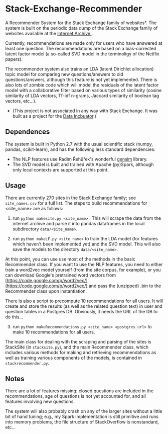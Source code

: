 # Stack-Exchange-Recommender

A Recommender System for the Stack Exchange family of websites*. The system is built on the periodic data dump of the Stack Exchange family of websites available at the [Internet Archive ](https://archive.org/details/stackexchange). 

Currently, recommendations are made only for users who have answered at least one question. The recommendations are based on a bias-corrected latent factor model (a so-called SVD model in the terminoligy of the Netflix papers). 

The recommender system also trains an LDA (latent Dirichlet allocation) topic model for comparing new questions/answers to old questions/answers, although this feature is not yet implemented. There is also lots of zombie code which will model the residuals of the latent factor model with a collaborative filter based on various types of similarity (cosine similarity of LDA vectors, Tf-idf n-grams, Jaccard similarity of boolean tag vectors, etc...).

* (This project is not associated in any way with Stack Exchange. It was built as a project for the [Data Incbuator](https://www.thedataincubator.com/).)
## Dependences

The system is built in Python 2.7 with the usual scientific stack (numpy, pandas, scikit-learn), and has the following less standard dependencies:

- The NLP features use Radim Řehůřek's wonderful [gensim](https://radimrehurek.com/gensim/index.html) library.
- The SVD model is built and trained with Apache (py)Spark, although only local contexts are supported at this point. 

## Usage

There are currently 270 sites in the Stack Exchange family; see `site_names.csv` for a full list. The steps to build recommendations for <site_name> are as follows:

1. run `python makesite.py <site_name>` . This will scrape the data from the internet archive and parse it into pandas dataframes in the local subdirectory `data/<site_name>`.

2. run `python makeLF.py <site_name>` to train the LDA model (for features which haven't been implemented yet) and the SVD model. This will also save the models to the directory `data/<site_name>`.

At this point, you can use use most of the methods in the basic Recommender class. If you want to use the NLP features, you need to either train a word2vec model yourself (from the site corpus, for example), or you can download Google's pretrained word vectors from [https://code.google.com/p/word2vec/](https://code.google.com/p/word2vec/) and pass the (unzipped) .bin to the Recommender class upon instantiation.

There is also a script to precompute 10 recommendations for all users. It will create and store the results (as well as the related question text) in user and question tables in a Postgres DB. Obviously, it needs the URL of the DB to do this...

3. run `python makeRecommendations.py <site_name> <postgres_url>` to make 10 recommendations for all users.

The main class for dealing with the scraping and parsing of the sites is StackSite (in `stacksite.py`), and the main Recommender class, which includes various methods for making and retrieving recommendations as well as training various components of the models, is contained in `stackrecommender.py`.

## Notes

There are a lot of features missing: closed questions are included in the recommendations, age of questions is not yet accounted for, and all features involving new questions.

The system will also probably crash on any of the larger sites without a little bit of hand tuning; e.g., my Spark implementation is still primitive and runs into memory problems, the file structure of StackOverflow is nonstandard, etc...
